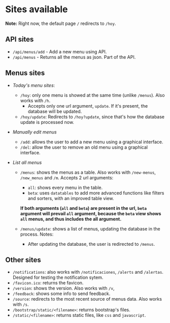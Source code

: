 # Sites available
**Note:** Right now, the default page `/` redirects to `/hoy`.

## API sites
* `/api/menus/add` - Add a new menu using API.
* `/api/menus` - Returns all the menus as json. Part of the API.

## Menus sites
* *Today's menu sites*:
  * `/hoy`: only one menu is showed at the same time (unlike `/menus`). Also works with `/h`.
    * Accepts only one url argument, `update`. If it's present, the database will be updated.
  * `/hoy/update`: Redirects to `/hoy?update`, since that's how the database update is processed now.

* *Manually edit menus*
  * `/add`: allows the user to add a new menu using a graphical interface.
  * `/del`: allow the user to remove an old menu using a graphical interface.

* *List all menus*
  * `/menus`: shows the menus as a table. Also works with `/new-menus`, `/new_menus` and `/m`. Accepts 2 url arguments:
    * `all`: shows every menu in the table.
    * `beta`: uses `datatables` to add more advanced functions like filters and sorters, with an improved table view.

    **If both arguments (`all` and `beta`) are present in the url, `beta` argument will prevail `all` argument, because
    the `beta` view shows `all` menus, and thus includes the all argument.**
  * `/menus/update`: shows a list of menus, updating the database in the process.
    Notes:
    * After updating the database, the user is redirected to `/menus`.

## Other sites
* `/notifications`: also works with `/notificaciones`, `/alerts` and `/alertas`. Designed for testing the notification sytem.
* `/favicon.ico`: returns the favicon.
* `/version`: shows the version. Also works with `/v`,
* `/feedback`: shows some info to send feedback.
* `/source`: redirects to the most recent source of menus data. Also works with `/s`.
* `/bootstrap/static/<filename>`: returns bootstrap's files.
* `/static/<filename>`: returns static files, like `css` and `javascript`.

